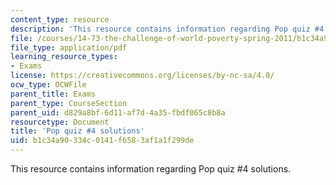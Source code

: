 ```yaml
---
content_type: resource
description: 'This resource contains information regarding Pop quiz #4 solutions.'
file: /courses/14-73-the-challenge-of-world-poverty-spring-2011/b1c34a90334c0141f6583af1a1f299de_MIT14_73S11_quiz4_sol.pdf
file_type: application/pdf
learning_resource_types:
- Exams
license: https://creativecommons.org/licenses/by-nc-sa/4.0/
ocw_type: OCWFile
parent_title: Exams
parent_type: CourseSection
parent_uid: d829a8bf-6d11-af7d-4a35-fbdf065c8b8a
resourcetype: Document
title: 'Pop quiz #4 solutions'
uid: b1c34a90-334c-0141-f658-3af1a1f299de
---
```

This resource contains information regarding Pop quiz #4 solutions.
